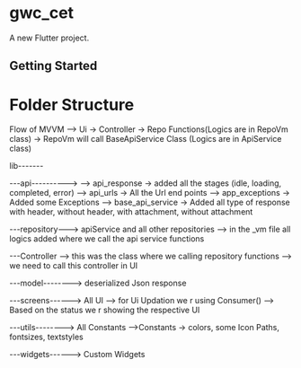 # gwc_cet

A new Flutter project.

## Getting Started

# Folder Structure
Flow of MVVM
--> Ui -> Controller -> Repo Functions(Logics are in RepoVm class) 
-> RepoVm will call BaseApiService Class (Logics are in ApiService class) 

lib-------

---api----------> 
    --> api_response     -> added all the stages (idle, loading, completed, error)
    --> api_urls         -> All the Url end points
    --> app_exceptions   -> Added some Exceptions
    --> base_api_service -> Added all type of response with header, without header, with attachment, without attachment

---repository---> apiService and all other repositories
    --> in the _vm file all logics added where we call the api service functions

---Controller --> this was the class where we calling repository functions
    --> we need to call this controller in UI

---model--------> deserialized Json response


---screens------> All UI
    --> for Ui Updation we r using Consumer()
    --> Based on the status we r showing the respective UI

---utils--------> All Constants
    -->Constants        -> colors, some Icon Paths, fontsizes, textstyles   

---widgets------> Custom Widgets